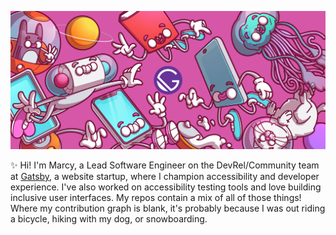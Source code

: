 ![Illustration of tech gadget characters floating in space, with a Gatsby monogram logo front and center](./Helpful-Tech-Universe.jpg)

✨ Hi! I'm Marcy, a Lead Software Engineer on the DevRel/Community team at [Gatsby](https://gatsbyjs.com), a website startup, where I champion accessibility and developer experience. I've also worked on accessibility testing tools and love building inclusive user interfaces. My repos contain a mix of all of those things! Where my contribution graph is blank, it's probably because I was out riding a bicycle, hiking with my dog, or snowboarding.